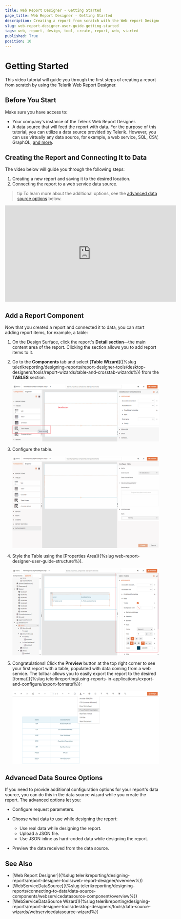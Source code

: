 ```yaml
---
title: Web Report Designer - Getting Started
page_title: Web Report Designer - Getting Started
description: Creating a report from scratch with the Web report Designer offered by Telerik Reporting.
slug: web-report-designer-user-guide-getting-started
tags: web, report, design, tool, create, report, web, started 
published: True
position: 10
---
```


# Getting Started 

This video tutorial will guide you through the first steps of creating a report from scratch by using the Telerik Web Report Designer.

## Before You Start

Make sure you have access to:

* Your company's instance of the Telerik Web Report Designer.
* A data source that will feed the report with data. For the purpose of this tutorial, you can utilize a data source provided by Telerik. However, you can use virtually any data source, for example, a web service, SQL, CSV, GraphQL, [and more](data-sources-link).

## Creating the Report and Connecting It to Data

The video below will guide you through the following steps:

1. Creating a new report and saving it to the desired location.
1. Connecting the report to a web service data source.

>tip To learn more about the additional options, see the [advanced data source options](#advanced-data-source-options) below.

<iframe width="560" height="315" src="https://www.youtube.com/embed/VQQxKL2sbvc?si=U6ca4GCX3uB_NV-a" title="YouTube video player" frameborder="0" allow="accelerometer; autoplay; clipboard-write; encrypted-media; gyroscope; picture-in-picture; web-share" referrerpolicy="strict-origin-when-cross-origin" allowfullscreen></iframe>

## Add a Report Component

Now that you created a report and connected it to data, you can start adding report items, for example, a table:

1. On the Design Surface, click the report's **Detail section**&mdash;the main content area of the report. Clicking the section allows you to add report items to it.

1. Go to the **Components** tab and select [**Table Wizard**]({%slug telerikreporting/designing-reports/report-designer-tools/desktop-designers/tools/report-wizards/table-and-crosstab-wizards%}) from the **TABLES** section.

    ![Table Wizard](images/wrd-table-wizard-crop.png)

1. Configure the table.

    ![Table Wizard Usage](images/wrd-table-wizard-usage.gif)

1. Style the Table using the [Properties Area]({%slug web-report-designer-user-guide-structure%}).

    ![Table Style](images/wrd-table-style.png)

1. Congratulations! Click the **Preview** button at the top right corner to see your first report with a table, populated with data coming from a web service. The tollbar allows you to easily export the report to the desired [format]({%slug telerikreporting/using-reports-in-applications/export-and-configure/export-formats%}):

    ![Preview Report](images/wrd-preview-report.png)  

## Advanced Data Source Options

If you need to provide additional configuration options for your report's data source, you can do this in the data source wizard while you create the report. The advanced options let you:

* Configure request parameters.

* Choose what data to use while designing the report:

  * Use real data while designing the report.
  * Upload a JSON file.
  * Use JSON inline as hard-coded data while designing the report.

* Preview the data received from the data source.

## See Also

* [Web Report Designer]({%slug telerikreporting/designing-reports/report-designer-tools/web-report-designer/overview%})
* [WebServiceDataSource]({%slug telerikreporting/designing-reports/connecting-to-data/data-source-components/webservicedatasource-component/overview%})
* [WebServiceDataSource Wizard]({%slug telerikreporting/designing-reports/report-designer-tools/desktop-designers/tools/data-source-wizards/webservicedatasource-wizard%})
